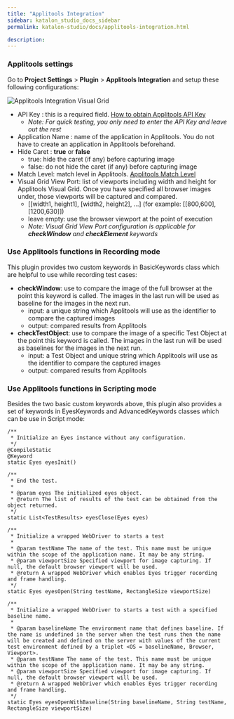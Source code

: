 ```yaml
---
title: "Applitools Integration"
sidebar: katalon_studio_docs_sidebar
permalink: katalon-studio/docs/applitools-integration.html

description:
---
```



### Applitools settings
Go to **Project Settings** > **Plugin** > **Applitools Integration** and setup these following configurations:  

![Applitools Integration Visual Grid](https://i.ibb.co/nkYGcF9/Applitools-Store-2.png)

* API Key : this is a required field. [How to obtain Applitools API Key](https://applitools.com/docs/topics/overview/obtain-api-key.html)  
     - *Note: For quick testing, you only need to enter the API Key and leave out the rest*
* Application Name :  name of the application in Applitools. You do not have to create an application in Applitools beforehand.  
* Hide Caret : **true** or **false**
     - true: hide the caret (if any) before capturing image  
     - false: do not hide the caret (if any) before capturing image  
* Match Level: match level in Applitools. [Applitools Match Level](https://applitools.com/docs/api/eyes-sdk/enums-gen/enum-global-matchlevel-selenium-java.html)
* Visual Grid View Port: list of viewports including width and height for Applitools Visual Grid. Once you have specified all browser images under, those viewports will be captured and compared.  
    - [[width1, height1], [width2, height2], ...] (for example: [[800,600],[1200,630]])
    - leave empty: use the browser viewport at the point of execution  
    - *Note: Visual Grid View Port configuration is applicable for **checkWindow** and **checkElement** keywords*
    
### Use Applitools functions in Recording mode
This plugin provides two custom keywords in BasicKeywords class which are helpful to use while recording test cases:
* **checkWindow**: use to compare the image of the full browser at the point this keyword is called. The images in the last run will be used as baseline for the images in the next run.
    - input: a unique string which Applitools will use as the identifier to compare the captured images
    - output: compared results from Applitools 
* **checkTestObject**:  use to compare the image of a specific Test Object  at the point this keyword is called. The images in the last run will be used as baselines for the images in the next run.
    - input: a Test Object and unique string which Applitools will use as the identifier to compare the captured images
    - output: compared results from Applitools 

### Use Applitools functions in Scripting mode
Besides the two basic custom keywords above, this plugin also provides a set of keywords in EyesKeywords and AdvancedKeywords classes which can be use in Script mode:

	/**
	 * Initialize an Eyes instance without any configuration.
	 */
	@CompileStatic
	@Keyword
	static Eyes eyesInit()

	/**
	 * End the test.
	 *
	 * @param eyes The initialized eyes object.
	 * @return The list of results of the test can be obtained from the object returned.
	 */
	static List<TestResults> eyesClose(Eyes eyes)
	
	/**
	 * Initialize a wrapped WebDriver to starts a test
	 *
	 * @param testName The name of the test. This name must be unique within the scope of the application name. It may be any string.
	 * @param viewportSize Specified viewport for image capturing. If null, the default browser viewport will be used.
	 * @return A wrapped WebDriver which enables Eyes trigger recording and frame handling.
	 */
	static Eyes eyesOpen(String testName, RectangleSize viewportSize)

	/**
	 * Initialize a wrapped WebDriver to starts a test with a specified baseline name.
	 *
	 * @param baselineName The environment name that defines baseline. If the name is undefined in the server when the test runs then the name will be created and defined on the server with values of the current test environment defined by a triplet <OS = baselineName, Browser, Viewport>.
	 * @param testName The name of the test. This name must be unique within the scope of the application name. It may be any string.
	 * @param viewportSize Specified viewport for image capturing. If null, the default browser viewport will be used.
	 * @return A wrapped WebDriver which enables Eyes trigger recording and frame handling.
	 */
	static Eyes eyesOpenWithBaseline(String baselineName, String testName, RectangleSize viewportSize)
